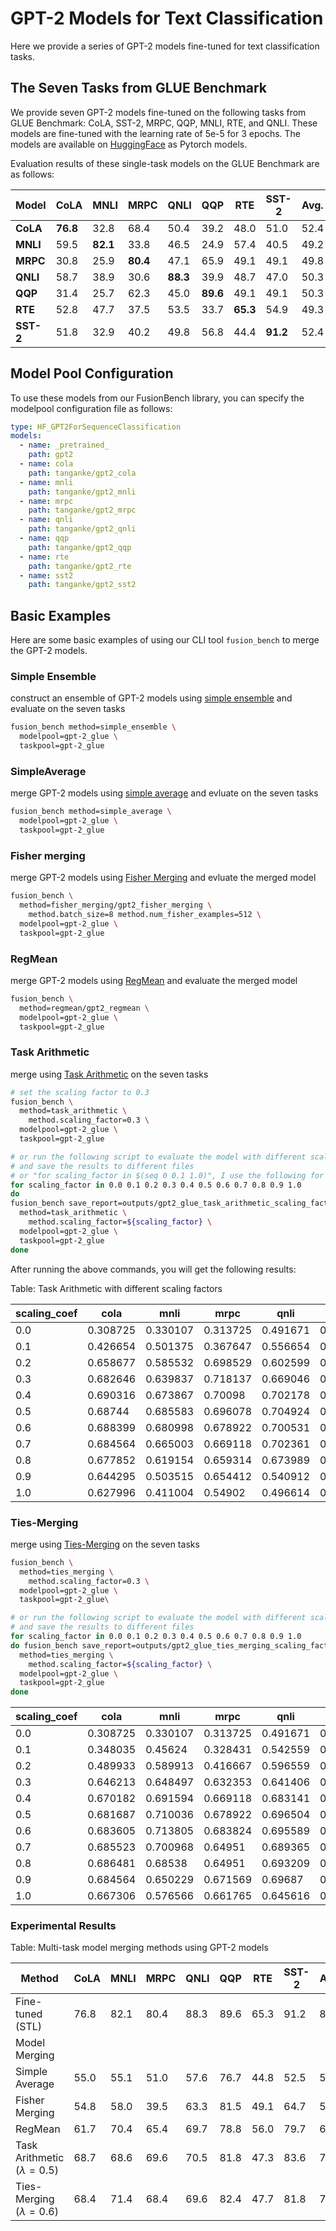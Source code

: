 # GPT-2 Models for Text Classification

Here we provide a series of GPT-2 models fine-tuned for text classification tasks.

## The Seven Tasks from GLUE Benchmark

We provide seven GPT-2 models fine-tuned on the following tasks from GLUE Benchmark:
CoLA, SST-2, MRPC, QQP, MNLI, RTE, and QNLI.
These models are fine-tuned with the learning rate of 5e-5 for 3 epochs.
The models are available on [HuggingFace](https://huggingface.co/collections/tanganke/gpt-2-models-fine-tuned-on-tasks-from-glue-benchmark-664ab37d9e33e622679f541b) as Pytorch models.

Evaluation results of these single-task models on the GLUE Benchmark are as follows:

| Model     | CoLA     | MNLI     | MRPC     | QNLI     | QQP      | RTE      | SST-2    | Avg. |
| --------- | -------- | -------- | -------- | -------- | -------- | -------- | -------- | ---- |
| **CoLA**  | **76.8** | 32.8     | 68.4     | 50.4     | 39.2     | 48.0     | 51.0     | 52.4 |
| **MNLI**  | 59.5     | **82.1** | 33.8     | 46.5     | 24.9     | 57.4     | 40.5     | 49.2 |
| **MRPC**  | 30.8     | 25.9     | **80.4** | 47.1     | 65.9     | 49.1     | 49.1     | 49.8 |
| **QNLI**  | 58.7     | 38.9     | 30.6     | **88.3** | 39.9     | 48.7     | 47.0     | 50.3 |
| **QQP**   | 31.4     | 25.7     | 62.3     | 45.0     | **89.6** | 49.1     | 49.1     | 50.3 |
| **RTE**   | 52.8     | 47.7     | 37.5     | 53.5     | 33.7     | **65.3** | 54.9     | 49.3 |
| **SST-2** | 51.8     | 32.9     | 40.2     | 49.8     | 56.8     | 44.4     | **91.2** | 52.4 |

## Model Pool Configuration

To use these models from our FusionBench library, you can specify the modelpool configuration file as follows:

```yaml title="config/modelpool/gpt-2_glue.yaml"
type: HF_GPT2ForSequenceClassification
models:
  - name: _pretrained_
    path: gpt2
  - name: cola
    path: tanganke/gpt2_cola
  - name: mnli
    path: tanganke/gpt2_mnli
  - name: mrpc
    path: tanganke/gpt2_mrpc
  - name: qnli
    path: tanganke/gpt2_qnli
  - name: qqp
    path: tanganke/gpt2_qqp
  - name: rte
    path: tanganke/gpt2_rte
  - name: sst2
    path: tanganke/gpt2_sst2
```

## Basic Examples

Here are some basic examples of using our CLI tool `fusion_bench` to merge the GPT-2 models.

### Simple Ensemble

construct an ensemble of GPT-2 models using [simple ensemble](../algorithms/simple_ensemble.md) and evaluate on the seven tasks

```bash
fusion_bench method=simple_ensemble \
  modelpool=gpt-2_glue \
  taskpool=gpt-2_glue
```

### SimpleAverage

merge GPT-2 models using [simple average](../algorithms/simple_averaging.md) and evluate on the seven tasks

```bash
fusion_bench method=simple_average \
  modelpool=gpt-2_glue \
  taskpool=gpt-2_glue
```

### Fisher merging

merge GPT-2 models using [Fisher Merging](../algorithms/fisher_merging.md) and evluate the merged model

```bash
fusion_bench \
  method=fisher_merging/gpt2_fisher_merging \
    method.batch_size=8 method.num_fisher_examples=512 \
  modelpool=gpt-2_glue \
  taskpool=gpt-2_glue
```

### RegMean

merge GPT-2 models using [RegMean](../algorithms/regmean.md) and evaluate the merged model

```bash
fusion_bench \
  method=regmean/gpt2_regmean \
  modelpool=gpt-2_glue \
  taskpool=gpt-2_glue
```

### Task Arithmetic

merge using [Task Arithmetic](../algorithms/task_arithmetic.md) on the seven tasks

```bash
# set the scaling factor to 0.3
fusion_bench \
  method=task_arithmetic \
    method.scaling_factor=0.3 \
  modelpool=gpt-2_glue \
  taskpool=gpt-2_glue

# or run the following script to evaluate the model with different scaling factors,
# and save the results to different files
# or "for scaling_factor in $(seq 0 0.1 1.0)", I use the following for loop for better readability for readers who are not familiar with bash
for scaling_factor in 0.0 0.1 0.2 0.3 0.4 0.5 0.6 0.7 0.8 0.9 1.0 
do
fusion_bench save_report=outputs/gpt2_glue_task_arithmetic_scaling_factor_${scaling_factor}.json \
  method=task_arithmetic \
    method.scaling_factor=${scaling_factor} \
  modelpool=gpt-2_glue \
  taskpool=gpt-2_glue
done
```

After running the above commands, you will get the following results:

Table: Task Arithmetic with different scaling factors

| scaling_coef | cola     | mnli     | mrpc     | qnli     | qqp      | rte      | sst2     | Avg.         |
| ------------ | -------- | -------- | -------- | -------- | -------- | -------- | -------- | ------------ |
| 0.0          | 0.308725 | 0.330107 | 0.313725 | 0.491671 | 0.63166  | 0.527076 | 0.509174 | 0.444591     |
| 0.1          | 0.426654 | 0.501375 | 0.367647 | 0.556654 | 0.739105 | 0.494585 | 0.509174 | 0.513599     |
| 0.2          | 0.658677 | 0.585532 | 0.698529 | 0.602599 | 0.785258 | 0.472924 | 0.669725 | 0.639035     |
| 0.3          | 0.682646 | 0.639837 | 0.718137 | 0.669046 | 0.807915 | 0.462094 | 0.792431 | 0.68173      |
| 0.4          | 0.690316 | 0.673867 | 0.70098  | 0.702178 | 0.817067 | 0.472924 | 0.819954 | 0.696755     |
| 0.5          | 0.68744  | 0.685583 | 0.696078 | 0.704924 | 0.81818  | 0.472924 | 0.836009 | **0.700163** |
| 0.6          | 0.688399 | 0.680998 | 0.678922 | 0.700531 | 0.808978 | 0.472924 | 0.850917 | 0.697381     |
| 0.7          | 0.684564 | 0.665003 | 0.669118 | 0.702361 | 0.789612 | 0.480144 | 0.853211 | 0.692002     |
| 0.8          | 0.677852 | 0.619154 | 0.659314 | 0.673989 | 0.748776 | 0.501805 | 0.819954 | 0.671549     |
| 0.9          | 0.644295 | 0.503515 | 0.654412 | 0.540912 | 0.637942 | 0.487365 | 0.78555  | 0.607713     |
| 1.0          | 0.627996 | 0.411004 | 0.54902  | 0.496614 | 0.478234 | 0.530686 | 0.71445  | 0.544        |

### Ties-Merging

merge using [Ties-Merging](../algorithms/ties_merging.md) on the seven tasks

```bash
fusion_bench \
  method=ties_merging \
    method.scaling_factor=0.3 \
  modelpool=gpt-2_glue \
  taskpool=gpt-2_glue\

# or run the following script to evaluate the model with different scaling factors,
# and save the results to different files
for scaling_factor in 0.0 0.1 0.2 0.3 0.4 0.5 0.6 0.7 0.8 0.9 1.0
do fusion_bench save_report=outputs/gpt2_glue_ties_merging_scaling_factor_${scaling_factor}.json \
  method=ties_merging \
    method.scaling_factor=${scaling_factor} \
  modelpool=gpt-2_glue \
  taskpool=gpt-2_glue
done
```

| scaling_coef | cola     | mnli     | mrpc     | qnli     | qqp      | rte      | sst2     | Avg.         |
| ------------ | -------- | -------- | -------- | -------- | -------- | -------- | -------- | ------------ |
| 0.0          | 0.308725 | 0.330107 | 0.313725 | 0.491671 | 0.63166  | 0.527076 | 0.509174 | 0.444591     |
| 0.1          | 0.348035 | 0.45624  | 0.328431 | 0.542559 | 0.70554  | 0.523466 | 0.509174 | 0.487635     |
| 0.2          | 0.489933 | 0.589913 | 0.416667 | 0.596559 | 0.788647 | 0.501805 | 0.510321 | 0.556264     |
| 0.3          | 0.646213 | 0.648497 | 0.632353 | 0.641406 | 0.810611 | 0.516245 | 0.618119 | 0.644778     |
| 0.4          | 0.670182 | 0.691594 | 0.669118 | 0.683141 | 0.821815 | 0.490975 | 0.736239 | 0.680438     |
| 0.5          | 0.681687 | 0.710036 | 0.678922 | 0.696504 | 0.82466  | 0.476534 | 0.77867  | 0.69243      |
| 0.6          | 0.683605 | 0.713805 | 0.683824 | 0.695589 | 0.823967 | 0.476534 | 0.817661 | **0.699284** |
| 0.7          | 0.685523 | 0.700968 | 0.64951  | 0.689365 | 0.816893 | 0.487365 | 0.829128 | 0.694107     |
| 0.8          | 0.686481 | 0.68538  | 0.64951  | 0.693209 | 0.801608 | 0.483755 | 0.837156 | 0.691014     |
| 0.9          | 0.684564 | 0.650229 | 0.671569 | 0.69687  | 0.775587 | 0.516245 | 0.833716 | 0.689826     |
| 1.0          | 0.667306 | 0.576566 | 0.661765 | 0.645616 | 0.72372  | 0.490975 | 0.822248 | 0.655456     |


### Experimental Results

Table: Multi-task model merging methods using GPT-2 models

| Method                          | CoLA | MNLI | MRPC | QNLI | QQP  | RTE  | SST-2 | Avg. |
| ------------------------------- | ---- | ---- | ---- | ---- | ---- | ---- | ----- | ---- |
| Fine-tuned (STL)                | 76.8 | 82.1 | 80.4 | 88.3 | 89.6 | 65.3 | 91.2  | 82.0 |
| Model Merging                   |
| Simple Average                  | 55.0 | 55.1 | 51.0 | 57.6 | 76.7 | 44.8 | 52.5  | 56.1 |
| Fisher Merging                  | 54.8 | 58.0 | 39.5 | 63.3 | 81.5 | 49.1 | 64.7  | 58.7 |
| RegMean                         | 61.7 | 70.4 | 65.4 | 69.7 | 78.8 | 56.0 | 79.7  | 68.8 |
| Task Arithmetic ($\lambda=0.5$) | 68.7 | 68.6 | 69.6 | 70.5 | 81.8 | 47.3 | 83.6  | 70.0 |
| Ties-Merging ($\lambda=0.6$)    | 68.4 | 71.4 | 68.4 | 69.6 | 82.4 | 47.7 | 81.8  | 70.0 |

